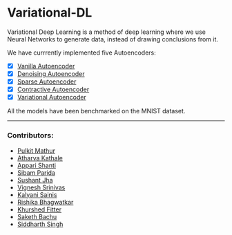 # Variational-DL

Variational Deep Learning is a method of deep learning where we use Neural Networks to generate data, instead of drawing conclusions from it.

We have currrently implemented five Autoencoders:

- [x] [Vanilla Autoencoder](autoencoders/vanilla)
- [x] [Denoising Autoencoder](autoencoders/denoise)
- [x] [Sparse Autoencoder](autoencoders/sparse)
- [x] [Contractive Autoencoder](autoencoders/contractive)
- [x] [Variational Autoencoder](autoencoders/VAE)

All the models have been benchmarked on the MNIST dataset.

<hr />

### Contributors: 
* [Pulkit Mathur](https://github.com/mathurpulkit)
* [Atharva Kathale](https://github.com/Atharva-K12)
* [Appari Shanti](https://github.com/AppariShanti)
* [Sibam Parida](https://github.com/sibam23)
* [Sushant Jha](https://github.com/sushantjha78)
* [Vignesh Srinivas](https://github.com/vignesh-creator)
* [Kalyani Sainis](https://github.com/Kals-13)
* [Rishika Bhagwatkar](https://github.com/rishika2110)
* [Khurshed Fitter](https://github.com/GlazeDonuts)
* [Saketh Bachu](https://github.com/sakethbachu)
* [Siddharth Singh](https://github.com/SIDDXSingh)
